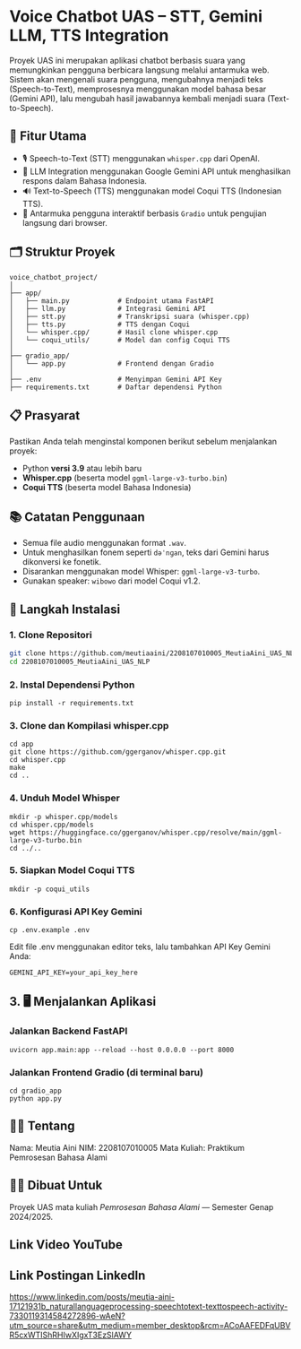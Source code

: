 # Voice Chatbot UAS – STT, Gemini LLM, TTS Integration

Proyek UAS ini merupakan aplikasi chatbot berbasis suara yang memungkinkan pengguna berbicara langsung melalui antarmuka web. Sistem akan mengenali suara pengguna, mengubahnya menjadi teks (Speech-to-Text), memprosesnya menggunakan model bahasa besar (Gemini API), lalu mengubah hasil jawabannya kembali menjadi suara (Text-to-Speech).

## 📌 Fitur Utama
- 🎙️ Speech-to-Text (STT) menggunakan `whisper.cpp` dari OpenAI.
- 🧠 LLM Integration menggunakan Google Gemini API untuk menghasilkan respons dalam Bahasa Indonesia.
- 🔊 Text-to-Speech (TTS) menggunakan model Coqui TTS (Indonesian TTS).
- 🧪 Antarmuka pengguna interaktif berbasis `Gradio` untuk pengujian langsung dari browser.

## 🗂️ Struktur Proyek
```
voice_chatbot_project/
│
├── app/
│   ├── main.py            # Endpoint utama FastAPI
│   ├── llm.py             # Integrasi Gemini API
│   ├── stt.py             # Transkripsi suara (whisper.cpp)
│   ├── tts.py             # TTS dengan Coqui
│   └── whisper.cpp/       # Hasil clone whisper.cpp
│   └── coqui_utils/       # Model dan config Coqui TTS
│
├── gradio_app/
│   └── app.py             # Frontend dengan Gradio
│
├── .env                   # Menyimpan Gemini API Key
├── requirements.txt       # Daftar dependensi Python
```

## 📋 Prasyarat
Pastikan Anda telah menginstal komponen berikut sebelum menjalankan proyek:
- Python **versi 3.9** atau lebih baru  
- **Whisper.cpp** (beserta model `ggml-large-v3-turbo.bin`)  
- **Coqui TTS** (beserta model Bahasa Indonesia) 

## 📚 Catatan Penggunaan
- Semua file audio menggunakan format `.wav`.
- Untuk menghasilkan fonem seperti `dəˈnɡan`, teks dari Gemini harus dikonversi ke fonetik.
- Disarankan menggunakan model Whisper: `ggml-large-v3-turbo`.
- Gunakan speaker: `wibowo` dari model Coqui v1.2.

## 🚀 Langkah Instalasi

### 1. Clone Repositori

```bash
git clone https://github.com/meutiaaini/2208107010005_MeutiaAini_UAS_NLP.git
cd 2208107010005_MeutiaAini_UAS_NLP
```

### 2. Instal Dependensi Python
```
pip install -r requirements.txt
```

### 3. Clone dan Kompilasi whisper.cpp
```
cd app
git clone https://github.com/ggerganov/whisper.cpp.git
cd whisper.cpp
make
cd ..
```

### 4. Unduh Model Whisper
```
mkdir -p whisper.cpp/models
cd whisper.cpp/models
wget https://huggingface.co/ggerganov/whisper.cpp/resolve/main/ggml-large-v3-turbo.bin
cd ../..
```

### 5. Siapkan Model Coqui TTS
```
mkdir -p coqui_utils
```

### 6. Konfigurasi API Key Gemini
```
cp .env.example .env
```

Edit file .env menggunakan editor teks, lalu tambahkan API Key Gemini Anda:
```
GEMINI_API_KEY=your_api_key_here
```

## 3. 🖥️ Menjalankan Aplikasi
### Jalankan Backend FastAPI
```
uvicorn app.main:app --reload --host 0.0.0.0 --port 8000
```

### Jalankan Frontend Gradio (di terminal baru)
```
cd gradio_app
python app.py
```

## 🙋‍♀️ Tentang
Nama: Meutia Aini
NIM: 2208107010005
Mata Kuliah: Praktikum Pemrosesan Bahasa Alami

## 👨‍💻 Dibuat Untuk
Proyek UAS mata kuliah *Pemrosesan Bahasa Alami* — Semester Genap 2024/2025.

## Link Video YouTube

## Link Postingan LinkedIn
https://www.linkedin.com/posts/meutia-aini-17121931b_naturallanguageprocessing-speechtotext-texttospeech-activity-7330119314584272896-wAeN?utm_source=share&utm_medium=member_desktop&rcm=ACoAAFEDFqUBVR5cxWTIShRHIwXIgxT3EzSlAWY
